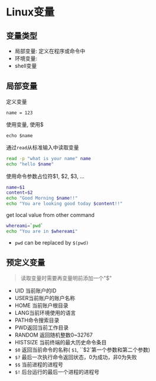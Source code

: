 # Linux变量

## 变量类型

- 局部变量: 定义在程序或命令中
- 环境变量:
- shell变量

## 局部变量

定义变量

```shell
name = 123
```

使用变量, 使用$

```shell
echo $name
```

通过`read`从标准输入中读取变量


```sh
read -p "what is your name" name
echo "hello $name"
```
使用命令参数占位符$1, $2, $3, ...

```sh
name=$1
content=$2
echo "Good Morning $name!!"
echo "You are looking good today $content!!"
```

get local value from other command

```sh
whereami=`pwd`
echo "You are in $whereami"
```

- `pwd` can be replaced by `$(pwd)`

## 预定义变量

> 读取变量时需要再变量明前添加一个"$"

- UID 当前账户的ID
- USER当前账户的账户名称
- HOME 当前账户根目录
- LANG当前环境使用的语言
- PATH命令搜索目录
- PWD返回当前工作目录
- RANDOM 返回随机整数0~32767
- HISTSIZE 当前终端的最大历史命令条目
- `$0` 返回当前命令的名称( `$1`,   ``$2`第一个参数和第二个参数)
- `$?` 最后一次执行命令返回状态，0为成功，非0为失败
- `$$` 当前进程的进程号
- `$!` 后台运行的最后一个进程的进程号
